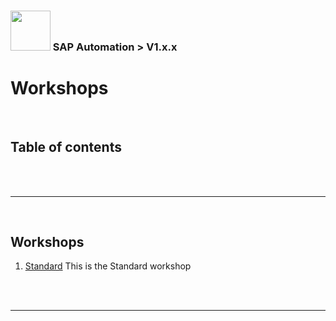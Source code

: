 ### <img src="../../documentation/SAP_Automation_on_Azure/assets/images/UnicornSAPBlack256x256.png" width="64px"> SAP Automation > V1.x.x <!-- omit in toc -->
# Workshops <!-- omit in toc -->

<br/>

## Table of contents <!-- omit in toc -->


<br/><br/>

---


<br/>


## Workshops

1. [Standard](standard/overview.md)
    This is the Standard workshop    


<br/><br/>

---



